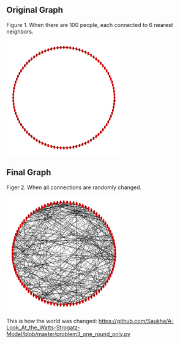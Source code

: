 ## Original Graph
Figure 1. When there are 100 people, each connected to 6 nearest neighbors. 

<img src="https://github.com/Saukha/A-Look_At_the_Watts-Strogatz-Model/blob/master/problem3_original_graph_big.png " height="300" width="300"> 


## Final Graph
Figer 2. When all connections are randomly changed. 

<img src="https://github.com/Saukha/A-Look_At_the_Watts-Strogatz-Model/blob/master/problem3_final_graph_trial1.png " height="300" width="300"> 

This is how the world was changed:
https://github.com/Saukha/A-Look_At_the_Watts-Strogatz-Model/blob/master/problem3_one_round_only.py
